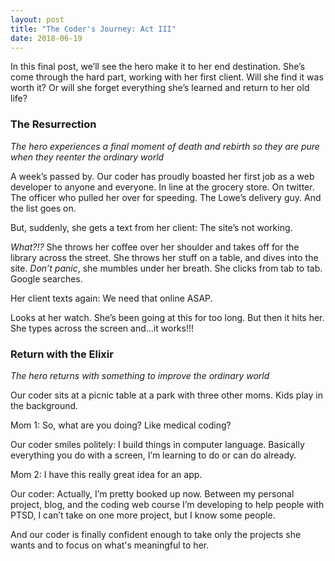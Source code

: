 ```yaml
---
layout: post
title: "The Coder's Journey: Act III"
date: 2018-06-19
---
```


In this final post, we’ll see the hero make it to her end destination. She’s come through the hard part, working with her first client. Will she find it was worth it? Or will she forget everything she’s learned and return to her old life?

### The Resurrection
*The hero experiences a final moment of death and rebirth so they are pure when they reenter the ordinary world*

A week’s passed by. Our coder has proudly boasted her first job as a web developer to anyone and everyone. In line at the grocery store. On twitter. The officer who pulled her over for speeding. The Lowe’s delivery guy. And the list goes on.

But, suddenly, she gets a text from her client: The site’s not working.

*What?!?* She throws her coffee over her shoulder and takes off for the library across the street. She throws her stuff on a table, and dives into the site. *Don’t panic*, she mumbles under her breath. She clicks from tab to tab. Google searches.

Her client texts again: We need that online ASAP.

Looks at her watch. She’s been going at this for too long. But then it hits her. She types across the screen and...it works!!!

### Return with the Elixir
*The hero returns with something to improve the ordinary world*

Our coder sits at a picnic table at a park with three other moms. Kids play in the background.

Mom 1: So, what are you doing? Like medical coding?

Our coder smiles politely: I build things in computer language. Basically everything you do with a screen, I’m learning to do or can do already.

Mom 2: I have this really great idea for an app.

Our coder: Actually, I’m pretty booked up now. Between my personal project, blog, and the coding web course I’m developing to help people with PTSD, I can’t take on one more project, but I know some people.

And our coder is finally confident enough to take only the projects she wants and to focus on what's meaningful to her.
